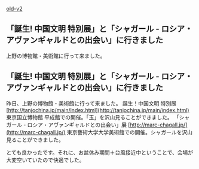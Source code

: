 [old-v2](ig100813-orig.html)

## 「誕生! 中国文明 特別展」と「シャガール - ロシア・アヴァンギャルドとの出会い」に行きました

上野の博物館・美術館に行って来ました。






## 「誕生! 中国文明 特別展」と「シャガール - ロシア・アヴァンギャルドとの出会い」に行きました


昨日、上野の博物館・美術館に行って来ました。
誕生！中国文明 特別展
  [http://tanjochina.jp/main/index.html](http://tanjochina.jp/main/index.html)
東京国立博物館 平成館での開催。「玉」を沢山見ることができました。
  「シャガール - ロシア・アヴァンギャルドとの出会い」展
  [http://marc-chagall.jp/](http://marc-chagall.jp/)
  東京藝術大学大学美術館での開催。シャガールを沢山見ることができました。


とても良かったです。それに、お盆休み期間＋台風接近中ということで、会場が大変空いていたので快適でした。